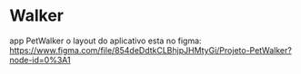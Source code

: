 # Walker
 app PetWalker
o layout do aplicativo esta no figma: https://www.figma.com/file/854deDdtkCLBhjpJHMtyGi/Projeto-PetWalker?node-id=0%3A1
